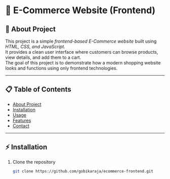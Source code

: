 # 🛒 E-Commerce Website (Frontend)

## 📖 About Project  
This project is a simple *frontend-based E-Commerce website* built using *HTML, CSS, and JavaScript*.  
It provides a clean user interface where customers can browse products, view details, and add them to a cart.  
The goal of this project is to demonstrate how a modern shopping website looks and functions using only frontend technologies.  

---

## 📋 Table of Contents  
- [About Project](#-about-project)  
- [Installation](#-installation)  
- [Usage](#-usage)  
- [Features](#-features)  
- [Contact](#-contact)  

---

## ⚡ Installation  

1. Clone the repository  
   ```bash
   git clone https://github.com/gobikaraja/ecommerce-frontend.git
